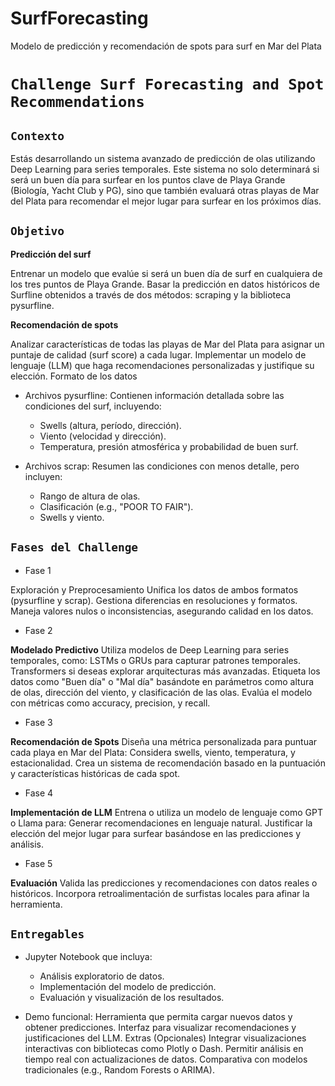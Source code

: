 # SurfForecasting
Modelo de predicción y recomendación de spots para surf en Mar del Plata

# `Challenge Surf Forecasting and Spot Recommendations`

## `Contexto`
Estás desarrollando un sistema avanzado de predicción de olas utilizando Deep Learning para series temporales. 
Este sistema no solo determinará si será un buen día para surfear en los puntos clave de Playa Grande (Biología, Yacht Club y PG), sino que también evaluará otras playas de Mar del Plata para recomendar el mejor lugar para surfear en los próximos días.

## `Objetivo`
**Predicción del surf**

Entrenar un modelo que evalúe si será un buen día de surf en cualquiera de los tres puntos de Playa Grande.
Basar la predicción en datos históricos de Surfline obtenidos a través de dos métodos: scraping y la biblioteca pysurfline.


**Recomendación de spots**

Analizar características de todas las playas de Mar del Plata para asignar un puntaje de calidad (surf score) a cada lugar.
Implementar un modelo de lenguaje (LLM) que haga recomendaciones personalizadas y justifique su elección.
Formato de los datos

- Archivos pysurfline: Contienen información detallada sobre las condiciones del surf, incluyendo:
  - Swells (altura, período, dirección).
  - Viento (velocidad y dirección).
  - Temperatura, presión atmosférica y probabilidad de buen surf.

- Archivos scrap: Resumen las condiciones con menos detalle, pero incluyen:
  - Rango de altura de olas.
  - Clasificación (e.g., "POOR TO FAIR").
  - Swells y viento.

## `Fases del Challenge`
- Fase 1

Exploración y Preprocesamiento
Unifica los datos de ambos formatos (pysurfline y scrap).
Gestiona diferencias en resoluciones y formatos.
Maneja valores nulos o inconsistencias, asegurando calidad en los datos.

- Fase 2 

**Modelado Predictivo**
Utiliza modelos de Deep Learning para series temporales, como:
LSTMs o GRUs para capturar patrones temporales.
Transformers si deseas explorar arquitecturas más avanzadas.
Etiqueta los datos como "Buen día" o "Mal día" basándote en parámetros como altura de olas, dirección del viento, y clasificación de las olas.
Evalúa el modelo con métricas como accuracy, precision, y recall.

- Fase 3

**Recomendación de Spots**
Diseña una métrica personalizada para puntuar cada playa en Mar del Plata:
Considera swells, viento, temperatura, y estacionalidad.
Crea un sistema de recomendación basado en la puntuación y características históricas de cada spot.

- Fase 4

**Implementación de LLM**
Entrena o utiliza un modelo de lenguaje como GPT o Llama para:
Generar recomendaciones en lenguaje natural.
Justificar la elección del mejor lugar para surfear basándose en las predicciones y análisis.

- Fase 5

**Evaluación**
Valida las predicciones y recomendaciones con datos reales o históricos.
Incorpora retroalimentación de surfistas locales para afinar la herramienta.


## `Entregables`
- Jupyter Notebook que incluya:
  - Análisis exploratorio de datos.
  - Implementación del modelo de predicción.
  - Evaluación y visualización de los resultados.

- Demo funcional:
Herramienta que permita cargar nuevos datos y obtener predicciones.
Interfaz para visualizar recomendaciones y justificaciones del LLM.
Extras (Opcionales)
Integrar visualizaciones interactivas con bibliotecas como Plotly o Dash.
Permitir análisis en tiempo real con actualizaciones de datos.
Comparativa con modelos tradicionales (e.g., Random Forests o ARIMA).
